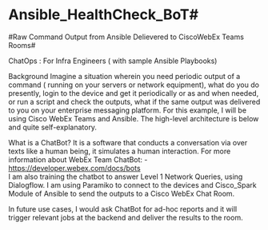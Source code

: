 # Ansible_HealthCheck_BoT#
#Raw Command Output from Ansible Delievered to CiscoWebEx Teams Rooms#

ChatOps : For Infra Engineers ( with sample Ansible Playbooks) 

Background
Imagine a situation wherein you need periodic output of a command ( running on your servers or network equipment), what do you do presently, login to the device and get it periodically or as and when needed, or run a script and check the outputs, what if the same output was delivered to you on your enterprise messaging platform. For this example, I will be using Cisco WebEx Teams and Ansible. 
The high-level architecture is below and quite self-explanatory. 


What is a ChatBot?
It is a software that conducts a conversation via over texts like a human being, it simulates a human interaction. For more information about WebEx Team ChatBot: -
https://developer.webex.com/docs/bots		
I am also training the chatbot to answer Level 1 Network Queries, using Dialogflow.
I am using Paramiko to connect to the devices and Cisco_Spark Module of Ansible to send the outputs to a Cisco WebEx Chat Room.

In future use cases, I would ask ChatBot for ad-hoc reports and it will trigger relevant jobs at the backend and deliver the results to the room. 
